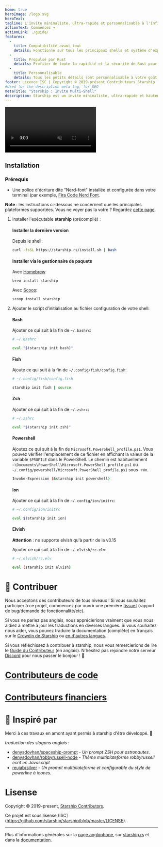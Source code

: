 ```yaml
---
home: true
heroImage: /logo.svg
heroText:
tagline: L'invite minimaliste, ultra-rapide et personnalisable à l'infini pour n'importe quel shell !
actionText: Commencez →
actionLink: ./guide/
features:
  - 
    title: Compatibilité avant tout
    details: Fonctionne sur tous les principaux shells et système d'exploitation. Utilisez-le partout !
  - 
    title: Propulsé par Rust
    details: Profiter de toute la rapidité et la sécurité de Rust pour rendre votre invite de commandes le plus rapide et fiable possible.
  - 
    title: Personnalisable
    details: Tous les petits détails sont personnalisable à votre goût, pour rendre votre invite de commandes aussi léger ou complet que le vous souhaitez.
footer: Licence ISC | Copyright © 2019-présent Contributeurs Starship
#Used for the description meta tag, for SEO
metaTitle: "Starship : Invite Multi-Shell"
description: Starship est un invite minimaliste, ultra-rapide et hautement personnalisable pour n'importe quel shell ! Montre les informations dont vous avez besoin tout en restant élégant et minimaliste. Installation rapide disponible pour Bash, Fish, ZSH, Ion et PowerShell.
---
```


<div class="center">
  <video class="demo-video" muted autoplay loop playsinline>
    <source src="/demo.webm" type="video/webm">
    <source src="/demo.mp4" type="video/mp4">
  </video>
</div>

## Installation

### Prérequis

* Une police d'écriture dite "Nerd-font" installée et configurée dans votre terminal (par exemple, [Fira Code Nerd Font](https://www.nerdfonts.com/font-downloads).

**Note** : les instructions ci-dessous ne concernent que les principales plateformes supportées. Vous ne voyer pas la votre ? Regardez [cette page](https://starship.rs/fr-fr/config/).

1. Installer l'exécutable **starship** (précompilé) :

   #### Installer la dernière version

   Depuis le shell:

   ```sh
   curl -fsSL https://starship.rs/install.sh | bash
   ```


   #### Installer via le gestionnaire de paquets

   Avec [Homebrew](https://brew.sh/):

   ```sh
   brew install starship
   ```

   Avec [Scoop](https://scoop.sh):

   ```powershell
   scoop install starship
   ```

1. Ajouter le script d’initialisation au fichier configuration de votre shell:

   #### Bash

   Ajouter ce qui suit à la fin de `~/.bashrc`:

   ```sh
   # ~/.bashrc

   eval "$(starship init bash)"
   ```

   #### Fish

   Ajoute ce qui suit à la fin de `~/.config/fish/config.fish`:

   ```sh
   # ~/.config/fish/config.fish

   starship init fish | source
   ```

   #### Zsh

   Ajouter ce qui suit à la fin de `~/.zshrc`:

   ```sh
   # ~/.zshrc

   eval "$(starship init zsh)"
   ```

   #### Powershell

   Ajoutez ce qui suit à la fin de `Microsoft.PowerShell_profile.ps1`. Vous pouvez vérifier l'emplacement de ce fichier en affichant la valeur de la variable `$PROFILE` dans le PowerShell. Le chemin est habituellement `~\Documents\PowerShell\Microsoft.PowerShell_profile.ps1` ou `~/.config/powershell/Microsoft.PowerShell_profile.ps1` sous -nix.

   ```sh
   Invoke-Expression (&starship init powershell)
   ```

   #### Ion

   Ajouter ce qui suit à la fin de `~/.config/ion/initrc`:

   ```sh
   # ~/.config/ion/initrc

   eval $(starship init ion)
   ```

   #### Elvish

   **Attention** : ne supporte elvish qu'à partir de la v0.15

   Ajouter ce qui suit à la fin de `~/.elvish/rc.elv`:

   ```sh
   # ~/.elvish/rc.elv

   eval (starship init elvish)
   ```

# 🤝 Contribuer

Nous acceptons des contributeurs de tous niveaux ! Si vous souhaitez participer à ce projet, commencez par ouvrir une première \[[issue](https://github.com/starship/starship/labels/%F0%9F%8C%B1%20good%20first%20issue)\] (rapport de bug/demande de fonctionnalité/etc).

Si vous ne parlez pas anglais, nous apprécierions vraiment que vous nous aidiez à mettre à jour les traductions en diverses langues. Si vous souhaitez nous aider, vous pouvez traduire la documentation (complète) en français sur le [Crowdin de Starship](https://translate.starship.rs/project/starship-prompt/fr#) ou [en d'autres langues](https://translate.starship.rs/).

Si vous réfléchissez à contribuer à starship, nous vous remercierions de lire le [Guide du Contributeur](https://github.com/starship/starship/blob/master/CONTRIBUTING.md) (en anglais). N'hésitez pas rejoindre notre serveur [Discord](https://discord.gg/8Jzqu3T) pour nous passer le bonjour ! 👋

# [Contributeurs de code](https://github.com/starship/starship/#code-contributors)

# [Contributeurs financiers](https://github.com/starship/starship/#financial-contributors)

# 💭 Inspiré par

Merci à ces travaux en amont ayant permis à starship d'être développé. :pray:

*traduction des slogans anglais :*

  * [denysdovhan/spaceship-prompt](https://github.com/denysdovhan/spaceship-prompt) - *Un prompt ZSH pour astronautes*.
  * [denysdovhan/robbyrussell-node](https://github.com/denysdovhan/robbyrussell-node) - *Thème multiplateforme robbyrussell écrit en Javascript*
  * [reujab/silver](https://github.com/reujab/silver) - *Un prompt multiplateforme et configurable du style de powerline à icones*.

# Lisense

Copyright © 2019-present, [Starship Contributors](https://github.com/starship/starship/graphs/contributors).

Ce projet est sous lisense (ISC](https://github.com/starship/starship/blob/master/LICENSE).

---

Plus d'informations générales sur la [page anglophone](https://github.com/starship/starship/blob/master/README.md), sur [starship.rs](https://starship.rs/fr-FR/) et dans la [documentation](https://starship.rs/fr-FR/guide/#🚀-installation).
